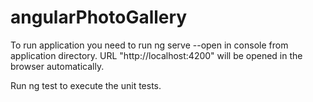 # angularPhotoGallery

To run application you need to run ng serve --open in console from application directory. URL "http://localhost:4200" will be opened in the browser automatically.

Run ng test to execute the unit tests.
